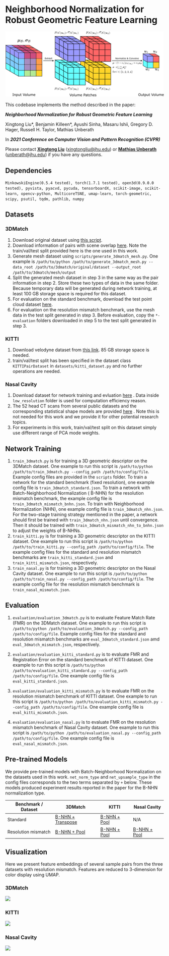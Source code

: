# Neighborhood Normalization for Robust Geometric Feature Learning

![](pictures/bnhn.png)

This codebase implements the method described in the paper:

***Neighborhood Normalization for Robust Geometric Feature Learning***

Xingtong Liu*, Benjamin Killeen*, Ayushi Sinha, Masaru Ishii, Gregory D. Hager, Russell H. Taylor, Mathias Unberath

In ***2021 Conference on Computer Vision and Pattern Recognition (CVPR)***

Please contact [**Xingtong Liu**](https://www.linkedin.com/in/xingtong-liu-b43b27131/) (xingtongliu@jhu.edu) or [**Mathias Unberath**](https://www.cs.jhu.edu/faculty/mathias-unberath/) (unberath@jhu.edu) if you have any questions.

## Dependencies

```MinkowskiEngine(0.5.4 tested), torch(1.7.1 tested), open3d(0.9.0.0 tested), pyvista, pyacvd, pycuda, tensorboardX, scikit-image, scikit-learn, opencv-python, MulticoreTSNE, umap-learn, torch-geometric, scipy, psutil, tqdm, pathlib, numpy```

## Datasets

### 3DMatch

1. Download original dataset
   using [this script](http://vision.princeton.edu/projects/2016/3DMatch/downloads/rgbd-datasets/download.sh).
2. Download information of pairs with scene
   overlap [here](https://drive.google.com/file/d/1pdAbmjmb3mPEQxIA7nPMtxWPsJ00xwjJ/view?usp=sharing). Note the
   train/val/test split provided here is the one used in this work.
3. Generate mesh dataset using ```scripts/generate_3dmatch_mesh.py```. One example
   is ```/path/to/python /path/to/generate_3dmatch_mesh.py --data_root /path/to/3dmatch/original/dataset --output_root /path/to/3dmatch/mesh/output```
4. Split the generated mesh dataset in step 3 in the same way as the pair information in step 2. Store these two types
   of data in the same folder. Because temporary data will be generated during network training, at least 100 GB storage
   space is required for this dataset.
5. For evaluation on the standard benchmark, download the test point cloud
   dataset [here](https://drive.google.com/file/d/18ub42ZuXrjalyt6VpD06jz9k0jk-9UDe/view?usp=sharing).
6. For evaluation on the resolution mismatch benchmark, use the mesh data in the test split generated in step 3. Before
   evaluation, copy the ```*-evaluation``` folders downloaded in step 5 to the test split generated in step 3.

### KITTI

1. Download velodyne dataset from [this link](http://www.cvlibs.net/download.php?file=data_odometry_velodyne.zip). 85 GB
   storage space is needed.
2. train/val/test split has been specified in the dataset class ```KITTIPairDataset```
   in ```datasets/kitti_dataset.py``` and no further operations are needed.

### Nasal Cavity

1. Download dataset for network training and
   evluation [here](https://livejohnshopkins-my.sharepoint.com/:f:/g/personal/xliu89_jh_edu/EiwCvDb4CP9Fo_RjVnHszbwBFOjmnzMeZbfZMVxzHxBOUw?e=f6C8F2)
   . Data inside ```low_resolution``` folder is used for computation efficiency reason.
2. The 52 head CT scans from several public datasets and the corresponding statistical shape models are
   provided [here](https://livejohnshopkins-my.sharepoint.com/:f:/g/personal/xliu89_jh_edu/EtlYc_XbGzdBqYb94nxzLfgBAwrE-25R30ySj_LhB4H-mA?e=Ke0MQG)
   . Note this is not needed for this work and we provide it for other potential research topics.
3. For experiments in this work, train/val/test split on this dataset simply use different range of PCA mode weights.

## Network Training

1. ```train_3dmatch.py``` is for training a 3D geometric descriptor on the 3DMatch dataset. One example to run this
   script is ```/path/to/python /path/to/train_3dmatch.py --config_path /path/to/config/file```. Example config files
   are provided in the ```scripts``` folder. To train a network for the standard benchmark (fixed resolution), one
   example config file is ```train_3dmatch_standard.json```. To train a network with Batch-Neighborhood Normalization (
   B-NHN)
   for the resolution mismatch benchmark, the example config file is ```train_3dmatch_mismatch_bnhn.json```. To train
   with Neighborhood Normalization (NHN), one example config file is ```train_3dmatch_nhn.json```. For the two-stage
   training strategy mentioned in the paper, a network should first be trained with
   ```train_3dmatch_nhn.json``` until convergence. Then it should be trained with
   ```train_3dmatch_mismatch_nhn_to_bnhn.json``` to adjust the weights of B-NHNs.
2. ```train_kitti.py``` is for training a 3D geometric descriptor on the KITTI dataset. One example to run this script
   is ```/path/to/python /path/to/train_kitti.py --config_path /path/to/config/file```. The example config files for the
   standard and resolution mismatch benchmarks are ```train_kitti_standard.json```
   and ```train_kitti_mismatch.json```, respectively.
3. ```train_nasal.py``` is for training a 3D geometric descriptor on the Nasal Cavity dataset. One example to run this
   script is ```/path/to/python /path/to/train_nasal.py --config_path /path/to/config/file```. The example config file
   for the resolution mismatch benchmark is ```train_nasal_mismatch.json```.

## Evaluation

1. ```evaluation/evaluation_3dmatch.py``` is to evaluate Feature Match Rate (FMR) on the 3DMatch dataset. One example to
   run this script is ```/path/to/python /path/to/evaluation_3dmatch.py --config_path /path/to/config/file```. Example
   config files for the standard and resolution mismatch benchmarks are ```eval_3dmatch_standard.json```
   amd ```eval_3dmatch_mismatch.json```, respectively.

2. ```evaluation/evaluation_kitti_standard.py``` is to evaluate FMR and Registration Error on the standard benchmark of
   KITTI dataset. One example to run this script
   is ```/path/to/python /path/to/evaluation_kitti_standard.py --config_path /path/to/config/file```. One example config
   file is ```eval_kitti_standard.json```.

3. ```evaluation/evaluation_kitti_mismatch.py``` is to evaluate FMR on the resolution mismatch benchmark of KITTI
   dataset. One example to run this script
   is ```/path/to/python /path/to/evaluation_kitti_mismatch.py --config_path /path/to/config/file```. One example config
   file is ```eval_kitti_mismatch.json```.

4. ```evaluation/evaluation_nasal.py``` is to evaluate FMR on the resolution mismatch benchmark of Nasal Cavity dataset.
   One example to run this script
   is ```/path/to/python /path/to/evaluation_nasal.py --config_path /path/to/config/file```. One example config file
   is ```eval_nasal_mismatch.json```.

## Pre-trained Models

We provide pre-trained models with Batch-Neighborhood Normalization on the datasets used in this work.
```net_norm_type``` and ```net_upsample_type``` in the config files corresponds to the two terms separated by ```+```
below. These models produced experiment results reported in the paper for the B-NHN normalization type.

| Benchmark / Dataset | 3DMatch | KITTI | Nasal Cavity |
| ----------- | ----------- | ----------- | ----------- |
| Standard | [B-NHN + Transpose](https://drive.google.com/file/d/1KMfrKV5U8GRvZakKVkhwsZq7t7JuGB7g/view?usp=sharing) | [B-NHN + Pool](https://drive.google.com/file/d/1haLhw1Mgiw6Rse3yDmzw9YHzdqZawUyr/view?usp=sharing) | N/A |
| Resolution mismatch | [B-NHN + Pool](https://drive.google.com/file/d/1Vj8bxuoMI-cldGVm-Ph8Lqr_viV9dlq5/view?usp=sharing) | [B-NHN + Pool](https://drive.google.com/file/d/1QfiMLU2ypT7qeMUhvI-RLWaAitXtcyv8/view?usp=sharing) | [B-NHN + Pool](https://drive.google.com/file/d/1679hXaV95Hcg3-zgOBA1B-prbomstgwE/view?usp=sharing) |

## Visualization

Here we present feature embeddings of several sample pairs from the three datasets with resolution mismatch. Features
are reduced to 3-dimension for color display using UMAP.

### 3DMatch

![](pictures/3dmatch_feature.png)

### KITTI

![](pictures/kitti_feature.png)

### Nasal Cavity

![](pictures/nasal_feature.png)